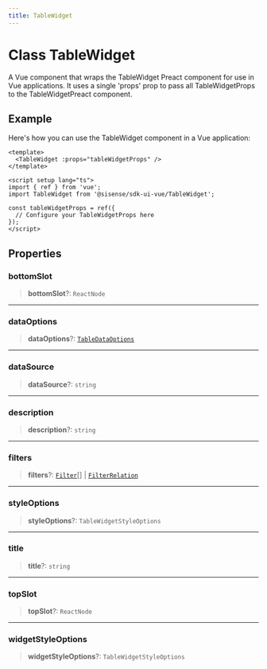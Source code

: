 ```yaml
---
title: TableWidget
---
```


# Class TableWidget

A Vue component that wraps the TableWidget Preact component for use in Vue applications.
It uses a single 'props' prop to pass all TableWidgetProps to the TableWidgetPreact component.

## Example

Here's how you can use the TableWidget component in a Vue application:
```vue
<template>
  <TableWidget :props="tableWidgetProps" />
</template>

<script setup lang="ts">
import { ref } from 'vue';
import TableWidget from '@sisense/sdk-ui-vue/TableWidget';

const tableWidgetProps = ref({
  // Configure your TableWidgetProps here
});
</script>
```

## Properties

### bottomSlot

> **bottomSlot**?: `ReactNode`

***

### dataOptions

> **dataOptions**?: [`TableDataOptions`](../../sdk-ui/interfaces/interface.TableDataOptions.md)

***

### dataSource

> **dataSource**?: `string`

***

### description

> **description**?: `string`

***

### filters

> **filters**?: [`Filter`](../../sdk-data/interfaces/interface.Filter.md)[] \| [`FilterRelation`](../../sdk-data/interfaces/interface.FilterRelation.md)

***

### styleOptions

> **styleOptions**?: `TableWidgetStyleOptions`

***

### title

> **title**?: `string`

***

### topSlot

> **topSlot**?: `ReactNode`

***

### widgetStyleOptions

> **widgetStyleOptions**?: `TableWidgetStyleOptions`
